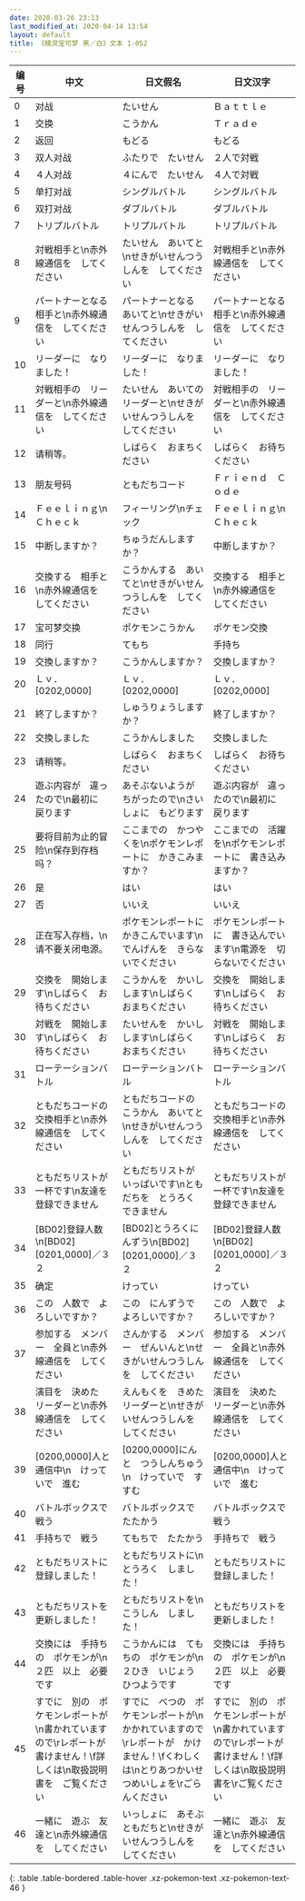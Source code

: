 ```yaml
---
date: 2020-03-26 23:13
last_modified_at: 2020-04-14 13:54
layout: default
title: 《精灵宝可梦 黑／白》文本 1-052
---
```

| 编号 | 中文 | 日文假名 | 日文汉字 |
| ---- | ---- | ---- | --- |
| 0 | 对战 | たいせん | Ｂａｔｔｌｅ |
| 1 | 交换 | こうかん | Ｔｒａｄｅ |
| 2 | 返回 | もどる | もどる |
| 3 | 双人对战 | ふたりで　たいせん | ２人で対戦 |
| 4 | ４人对战 | ４にんで　たいせん | ４人で対戦 |
| 5 | 单打对战 | シングルバトル | シングルバトル |
| 6 | 双打对战 | ダブルバトル | ダブルバトル |
| 7 | トリプルバトル | トリプルバトル | トリプルバトル |
| 8 | 対戦相手と\n赤外線通信を　してください | たいせん　あいてと\nせきがいせんつうしんを　してください | 対戦相手と\n赤外線通信を　してください |
| 9 | パートナーとなる　相手と\n赤外線通信を　してください | パートナーとなる　あいてと\nせきがいせんつうしんを　してください | パートナーとなる　相手と\n赤外線通信を　してください |
| 10 | リーダーに　なりました！ | リーダーに　なりました！ | リーダーに　なりました！ |
| 11 | 対戦相手の　リーダーと\n赤外線通信を　してください | たいせん　あいての　リーダーと\nせきがいせんつうしんを　してください | 対戦相手の　リーダーと\n赤外線通信を　してください |
| 12 | 请稍等。 | しばらく　おまちください | しばらく　お待ちください |
| 13 | 朋友号码 | ともだちコード | Ｆｒｉｅｎｄ　Ｃｏｄｅ |
| 14 | Ｆｅｅｌｉｎｇ\nＣｈｅｃｋ | フィーリング\nチェック | Ｆｅｅｌｉｎｇ\nＣｈｅｃｋ |
| 15 | 中断しますか？ | ちゅうだんしますか？ | 中断しますか？ |
| 16 | 交換する　相手と\n赤外線通信を　してください | こうかんする　あいてと\nせきがいせんつうしんを　してください | 交換する　相手と\n赤外線通信を　してください |
| 17 | 宝可梦交换 | ポケモンこうかん | ポケモン交換 |
| 18 | 同行 | てもち | 手持ち |
| 19 | 交換しますか？ | こうかんしますか？ | 交換しますか？ |
| 20 | Ｌｖ．[0202,0000] | Ｌｖ．[0202,0000] | Ｌｖ．[0202,0000] |
| 21 | 終了しますか？ | しゅうりょうしますか？ | 終了しますか？ |
| 22 | 交換しました | こうかんしました | 交換しました |
| 23 | 请稍等。 | しばらく　おまちください | しばらく　お待ちください |
| 24 | 遊ぶ内容が　違ったので\n最初に　戻ります | あそぶないようが　ちがったので\nさいしょに　もどります | 遊ぶ内容が　違ったので\n最初に　戻ります |
| 25 | 要将目前为止的冒险\n保存到存档吗？ | ここまでの　かつやくを\nポケモンレポートに　かきこみますか？ | ここまでの　活躍を\nポケモンレポートに　書き込みますか？ |
| 26 | 是 | はい | はい |
| 27 | 否 | いいえ | いいえ |
| 28 | 正在写入存档，\n请不要关闭电源。 | ポケモンレポートに　かきこんでいます\nでんげんを　きらないでください | ポケモンレポートに　書き込んでいます\n電源を　切らないでください |
| 29 | 交換を　開始します\nしばらく　お待ちください | こうかんを　かいしします\nしばらく　おまちください | 交換を　開始します\nしばらく　お待ちください |
| 30 | 対戦を　開始します\nしばらく　お待ちください | たいせんを　かいしします\nしばらく　おまちください | 対戦を　開始します\nしばらく　お待ちください |
| 31 | ローテーションバトル | ローテーションバトル | ローテーションバトル |
| 32 | ともだちコードの　交換相手と\n赤外線通信を　してください | ともだちコードの　こうかん　あいてと\nせきがいせんつうしんを　してください | ともだちコードの　交換相手と\n赤外線通信を　してください |
| 33 | ともだちリストが　一杯です\n友達を　登録できません | ともだちリストが　いっぱいです\nともだちを　とうろく　できません | ともだちリストが　一杯です\n友達を　登録できません |
| 34 | [BD02]登録人数\n[BD02][0201,0000]／３２ | [BD02]とうろくにんずう\n[BD02][0201,0000]／３２ | [BD02]登録人数\n[BD02][0201,0000]／３２ |
| 35 | 确定 | けってい | けってい |
| 36 | この　人数で　よろしいですか？ | この　にんずうで　よろしいですか？ | この　人数で　よろしいですか？ |
| 37 | 参加する　メンバー　全員と\n赤外線通信を　してください | さんかする　メンバー　ぜんいんと\nせきがいせんつうしんを　してください | 参加する　メンバー　全員と\n赤外線通信を　してください |
| 38 | 演目を　決めた　リーダーと\n赤外線通信を　してください | えんもくを　きめた　リーダーと\nせきがいせんつうしんを　してください | 演目を　決めた　リーダーと\n赤外線通信を　してください |
| 39 | [0200,0000]人と　通信中\n　けっていで　進む | [0200,0000]にんと　つうしんちゅう\n　けっていで　すすむ | [0200,0000]人と　通信中\n　けっていで　進む |
| 40 | バトルボックスで　戦う | バトルボックスで　たたかう | バトルボックスで　戦う |
| 41 | 手持ちで　戦う | てもちで　たたかう | 手持ちで　戦う |
| 42 | ともだちリストに　登録しました！ | ともだちリストに\nとうろく　しました！ | ともだちリストに　登録しました！ |
| 43 | ともだちリストを　更新しました！ | ともだちリストを\nこうしん　しました！ | ともだちリストを　更新しました！ |
| 44 | 交換には　手持ちの　ポケモンが\n２匹　以上　必要です | こうかんには　てもちの　ポケモンが\n２ひき　いじょう　ひつようです | 交換には　手持ちの　ポケモンが\n２匹　以上　必要です |
| 45 | すでに　別の　ポケモンレポートが\n書かれていますので\rレポートが　書けません！\f詳しくは\n取扱説明書を　ご覧ください | すでに　べつの　ポケモンレポートが\nかかれていますので\rレポートが　かけません！\fくわしくは\nとりあつかいせつめいしょを\rごらんください | すでに　別の　ポケモンレポートが\n書かれていますので\rレポートが　書けません！\f詳しくは\n取扱説明書を\rご覧ください |
| 46 | 一緒に　遊ぶ　友達と\n赤外線通信を　してください | いっしょに　あそぶ　ともだちと\nせきがいせんつうしんを　してください | 一緒に　遊ぶ　友達と\n赤外線通信を　してください |
{: .table .table-bordered .table-hover .xz-pokemon-text .xz-pokemon-text-46 }